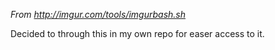 *From http://imgur.com/tools/imgurbash.sh*

Decided to through this in my own repo for easer access to it.


